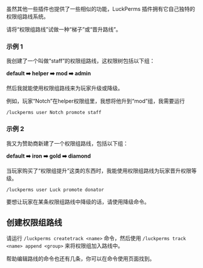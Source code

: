 虽然其他一些插件也提供了一些相似的功能，LuckPerms 插件拥有它自己独特的权限组路线系统。

请将“权限组路线”试做一种“梯子”或“晋升路线”。

### 示例 1
我创建了一个叫做“staff”的权限组路线，这权限树包括以下组：

**default :arrow_right: helper :arrow_right: mod :arrow_right: admin**

然后我就能使用权限组路线来为玩家升级或降级。

例如，玩家“Notch”在helper权限组里，我想将他升到“mod”组，我需要运行

`/luckperms user Notch promote staff`

### 示例 2
我又为赞助商新建了一个权限组路线，包括以下组：

**default :arrow_right: iron :arrow_right: gold :arrow_right: diamond**

当玩家购买了“权限组提升”这类的东西时，我能使用权限组路线为玩家晋升权限等级。

`/luckperms user Luck promote donator`

要想让玩家在某条权限组路线中降级的话，请使用降级命令。

## 创建权限组路线
请运行 `/luckperms createtrack <name>` 命令，然后使用 `/luckperms track <name> append <group>` 来将权限组加入路线中。

帮助编辑路线的命令也还有几条，你可以在命令使用页面找到。